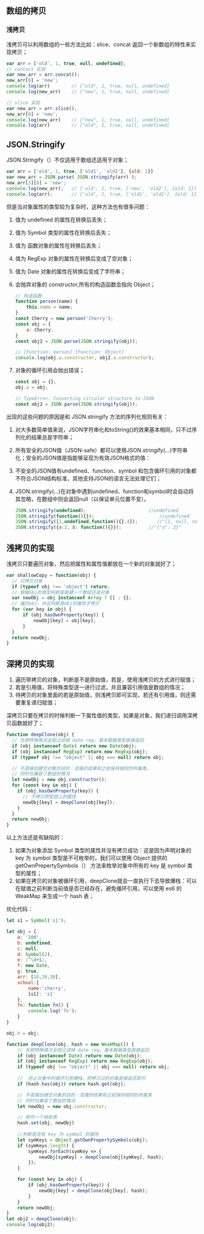 ## 数组的拷贝

### 浅拷贝

浅拷贝可以利用数组的一些方法比如：slice、concat 返回一个新数组的特性来实现拷贝；

```javascript
var arr = ['old', 1, true, null, undefined];
// contact 实现
var new_arr = arr.concat();
new_arr[0] = 'new';
console.log(arr) 		// ["old", 1, true, null, undefined]
console.log(new_arr) 	// ["new", 1, true, null, undefined]

// slice 实现
var new_arr = arr.slice();
new_arr[0] = 'new';
console.log(new_arr)	// ["new", 1, true, null, undefined]
console.log(arr)		// ["old", 1, true, null, undefined]
```

## JSON.Stringify

JSON.Stringify（）不仅适用于数组还适用于对象；

```javascript
var arr = ['old', 1, true, ['old1', 'old2'], {old: 1}]
var new_arr = JSON.parse( JSON.stringify(arr) );
new_arr[3][0] = 'new';
console.log(new_arr);	// ['old', 1, true, ['new', 'old2'], {old: 1}]
console.log(arr);		// ['old', 1, true, ['old1', 'old2'], {old: 1}]
```

但是当对象属性的类型较为复杂时，这种方法也有很多问题：

1. 值为 undefined 的属性在转换后丢失；

2. 值为 Symbol 类型的属性在转换后丢失；

3. 值为 函数对象的属性在转换后丢失；

4. 值为 RegExp 对象的属性在转换后变成了空对象；

5. 值为 Date 对象的属性在转换后变成了字符串；

6. 会抛弃对象的 constructor,所有的构造函数会指向 Object；

   ```javascript
   // 构造函数
   function person(name) {
       this.name = name;
   }
   const Cherry = new person('Cherry');
   const obj = {
       a: Cherry,
   }
   const obj2 = JSON.parse(JSON.stringify(obj));

   // [Function: person] [Function: Object]
   console.log(obj.a.constructor, obj2.a.constructor); 

   ```

7. 对象的循环引用会抛出错误；

   ```javascript
   const obj = {};
   obj.a = obj;

   // TypeError: Converting circular structure to JSON
   const obj2 = JSON.parse(JSON.stringify(obj));

   ```

出现的这些问题的原因是和  JSON.stringify 方法的序列化规则有关：

1. 对大多数简单值来说，JSON字符串化和toString()的效果基本相同，只不过序列化的结果总是字符串；

2. 所有安全的JSON值（JSON-safe）都可以使用JSON.stringify(...)字符串化；安全的JSON值是指能够呈现为有效JSON格式的值：

3. 不安全的JSON值有undefined、function、symbol 和包含循环引用的对象都不符合JSON结构标准，其他支持JSON的语言无法处理它们；

4. JSON.stringify(...)在对象中遇到undefined、function和symbol时会自动将其忽略，在数组中则会返回null（以保证单元位置不变）。

   ```javascript
   JSON.stringify(undefined);  						//undefined
   JSON.stringify(function(){});  						//undefined
   JSON.stringify([1,undefined,function(){},4]);       //"[1, null, null, 4]"
   JSON.stringify({a:2, b: function(){}});     		//"{"a": 2}"
   ```

## 浅拷贝的实现

浅拷贝只要遍历对象，然后把属性和属性值都放在一个新的对象就好了；

```javascript
var shallowCopy = function(obj) {
  // 只拷贝对象
  if (typeof obj !== 'object') return;
  // 根据obj的类型判断是新建一个数组还是对象
  var newObj = obj instanceof Array ? [] : {};
  // 遍历obj，并且判断是obj的属性才拷贝
  for (var key in obj) {
      if (obj.hasOwnProperty(key)) {
          newObj[key] = obj[key];
      }
  }
  return newObj;
}
```

## 深拷贝的实现

1. 遍历带拷贝的对象，判断是不是原始值，若是，使用浅拷贝的方式进行赋值；
2. 若是引用值，将特殊类型逐一进行过滤，并且兼容引用值是数组的情况；
3. 待拷贝的对象里面的若是原始值，则浅拷贝即可实现，若还有引用值，则还需要重复递归赋值；

深拷贝只要在拷贝的时候判断一下属性值的类型，如果是对象，我们递归调用深拷贝函数就好了；

```javascript
function deepClone(obj) {
  // 先把特殊情况全部过滤掉 date reg，基本数据类型直接返回
  if (obj instanceof Date) return new Date(obj);
  if (obj instanceof RegExp) return new RegExp(obj);
  if (typeof obj !== "object" || obj === null) return obj;

  // 不直接创建空对象的目的：克隆的结果和之前保持相同的所属类，
  // 同时也兼容了数组的情况
  let newObj = new obj.constructor();
  for (const key in obj) {
    if (obj.hasOwnProperty(key)) {
      // 不拷贝原型链上的属性
      newObj[key] = deepClone(obj[key]);
    }
  }
  return newObj;
}
```

以上方法还是有缺陷的：

1. 如果为对象添加 Symbol 类型的属性并没有拷贝成功：这是因为声明对象的 key 为 symbol 类型是不可枚举的，我们可以使用 Object 提供的 getOwnPrepertySymbols（） 方法来枚举对象中所有的 key 是 symbol 类型的属性；
2. 如果在拷贝的对象被循环引用，deepClone就会一直执行下去导致爆栈：可以在赋值之前判断当前值是否已经存在，避免循环引用，可以使用 es6 的 WeakMap 来生成一个 hash 表；

优化代码：

```javascript
let s1 = Symbol('s1');

let obj = {
    a: '100',
    b: undefined,
    c: null,
    d: Symbol(2),
    e: /^\d+$/,
    f: new Date,
    g: true,
    arr: [10,20,30],
    school:{
        name:'cherry',
        [s1]: 's1'
    },
    fn: function fn() {
        console.log('fn');    
    }
}

obj.h = obj;

function deepClone(obj, hash = new WeakMap()) {
    // 先把特殊情况全部过滤掉 date reg，基本数据类型直接返回
    if (obj instanceof Date) return new Date(obj);
    if (obj instanceof RegExp) return new RegExp(obj);
    if (typeof obj !== "object" || obj === null) return obj;
    
    //  防止对象中的循环引用爆栈，把拷贝过的对象直接返还即可
    if (hash.has(obj)) return hash.get(obj);

    // 不直接创建空对象的目的：克隆的结果和之前保持相同的所属类
    // 同时也兼容了数组的情况
    let newObj = new obj.constructor;

    // 制作一个映射表
    hash.set(obj, newObj) 
    
    //判断是否有 key 为 symbol 的属性
    let symKeys = Object.getOwnPropertySymbols(obj);
    if (symKeys.length) { 
        symKeys.forEach(symKey => {
            newObj[symKey] = deepClone(obj[symKey], hash);   
        });
    }

    for (const key in obj) {
        if (obj.hasOwnProperty(key)) {  
            newObj[key] = deepClone(obj[key], hash);  
        }
    }
    return newObj;
}
let obj2 = deepClone(obj);
console.log(obj2);

```

